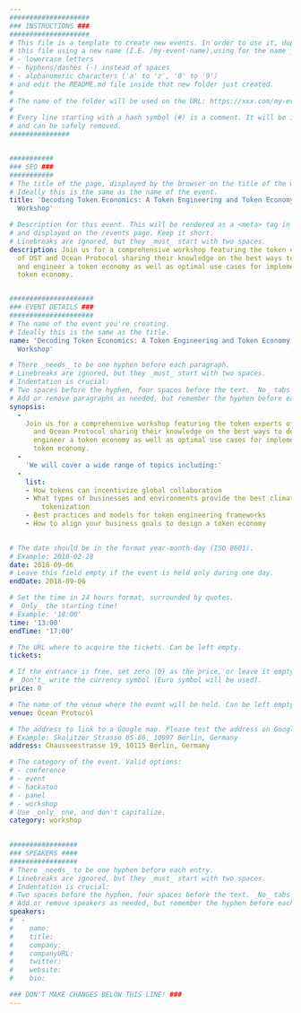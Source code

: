 ```yaml
---
####################
### INSTRUCTIONS ###
####################
# This file is a template to create new events. In order to use it, duplicate
# this file using a new name (I.E. /my-event-name),using for the name _only_:
# - lowercase letters
# - hyphens/dashes (-) instead of spaces
# - alphanumeric characters ('a' to 'z', '0' to '9')
# and edit the README.md file inside that new folder just created.
#
# The name of the folder will be used on the URL: https://xxx.com/my-event-name.
#
# Every line starting with a hash symbol (#) is a comment. It will be ignored
# and can be safely removed.
###############


###########
### SEO ###
###########
# The title of the page, displayed by the browser on the title of the window.
# Ideally this is the same as the name of the event.
title: 'Decoding Token Economics: A Token Engineering and Token Economy Design
  Workshop'

# Description for this event. This will be rendered as a <meta> tag in the HTML, 
# and displayed on the /events page. Keep it short.
# Linebreaks are ignored, but they _must_ start with two spaces.
description: Join us for a comprehensive workshop featuring the token experts
  of OST and Ocean Protocol sharing their knowledge on the best ways to design
  and engineer a token economy as well as optimal use cases for implementing a
  token economy.


#####################
### EVENT DETAILS ###
#####################
# The name of the event you're creating.
# Ideally this is the same as the title.
name: 'Decoding Token Economics: A Token Engineering and Token Economy Design
  Workshop'

# There _needs_ to be one hyphen before each paragraph.
# Linebreaks are ignored, but they _must_ start with two spaces.
# Indentation is crucial:
# Two spaces before the hyphen, four spaces before the text. _No_ tabs allowed.
# Add or remove paragraphs as needed, but remember the hyphen before each entry.
synopsis:
  -
    Join us for a comprehensive workshop featuring the token experts of OST
      and Ocean Protocol sharing their knowledge on the best ways to design and
      engineer a token economy as well as optimal use cases for implementing a
      token economy.
  -
    'We will cover a wide range of topics including:'
  -
    list:
    - How tokens can incentivize global collaboration
    - What types of businesses and environments provide the best climate for
        tokenization
    - Best practices and models for token engineering frameworks
    - How to align your business goals to design a token economy
   

# The date should be in the format year-month-day (ISO 8601).
# Example: 2018-02-28
date: 2018-09-06
# Leave this field empty if the event is held only during one day.
endDate: 2018-09-06

# Set the time in 24 hours format, surrounded by quotes.
# _Only_ the starting time!
# Example: '18:00'
time: '13:00'
endTime: '17:00'

# The URL where to acquire the tickets. Can be left empty.
tickets:

# If the entrance is free, set zero (0) as the price, or leave it empty.
# _Don't_ write the currency symbol (Euro symbol will be used).
price: 0

# The name of the venue where the event will be held. Can be left empty.
venue: Ocean Protocol

# The address to link to a Google map. Please test the address on Google Maps.
# Example: Skalitzer Strasse 85-86, 10997 Berlin, Germany
address: Chausseestrasse 19, 10115 Berlin, Germany

# The category of the event. Valid options:
# - conference
# - event
# - hackaton
# - panel
# - workshop
# Use _only_ one, and don't capitalize.
category: workshop

 
#################
### SPEAKERS ####
#################
# There _needs_ to be one hyphen before each entry.
# Linebreaks are ignored, but they _must_ start with two spaces.
# Indentation is crucial:
# Two spaces before the hyphen, four spaces before the text. _No_ tabs allowed.
# Add or remove speakers as needed, but remember the hyphen before each entry.
speakers:
#  -
#    name: 
#    title: 
#    company: 
#    companyURL:
#    twitter: 
#    website: 
#    bio: 

### DON'T MAKE CHANGES BELOW THIS LINE! ###
---
```

<!-- ### DON'T MAKE CHANGES BELOW THIS LINE! ### -->

<Event-Content/>
